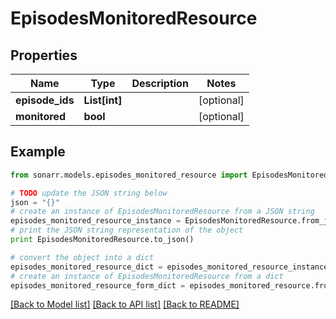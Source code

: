 # EpisodesMonitoredResource


## Properties

Name | Type | Description | Notes
------------ | ------------- | ------------- | -------------
**episode_ids** | **List[int]** |  | [optional] 
**monitored** | **bool** |  | [optional] 

## Example

```python
from sonarr.models.episodes_monitored_resource import EpisodesMonitoredResource

# TODO update the JSON string below
json = "{}"
# create an instance of EpisodesMonitoredResource from a JSON string
episodes_monitored_resource_instance = EpisodesMonitoredResource.from_json(json)
# print the JSON string representation of the object
print EpisodesMonitoredResource.to_json()

# convert the object into a dict
episodes_monitored_resource_dict = episodes_monitored_resource_instance.to_dict()
# create an instance of EpisodesMonitoredResource from a dict
episodes_monitored_resource_form_dict = episodes_monitored_resource.from_dict(episodes_monitored_resource_dict)
```
[[Back to Model list]](../README.md#documentation-for-models) [[Back to API list]](../README.md#documentation-for-api-endpoints) [[Back to README]](../README.md)


